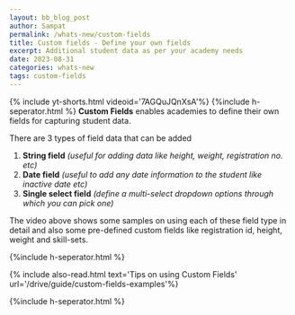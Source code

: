 ```yaml
---
layout: bb_blog_post
author: Sampat
permalink: /whats-new/custom-fields
title: Custom fields - Define your own fields
excerpt: Additional student data as per your academy needs
date: 2023-08-31
categories: whats-new
tags: custom-fields
---
```


{% include yt-shorts.html videoid='7AGQuJQnXsA'%}
{%include h-seperator.html %}
**Custom Fields** enables academies to define their own fields for capturing student data. 

There are 3 types of field data that can be added 
1. **String field** *(useful for adding data like height, weight, registration no. etc)*
2. **Date field** *(useful to add any date information to the student like inactive date etc)* 
3. **Single select field** *(define a multi-select dropdown options through which you can pick one)*

The video above shows some samples on using each of these field type in detail and also some pre-defined custom fields like registration id, height, weight and skill-sets.

{%include h-seperator.html %}

{% include also-read.html text='Tips on using Custom Fields' url='/drive/guide/custom-fields-examples'%}

{%include h-seperator.html %}
